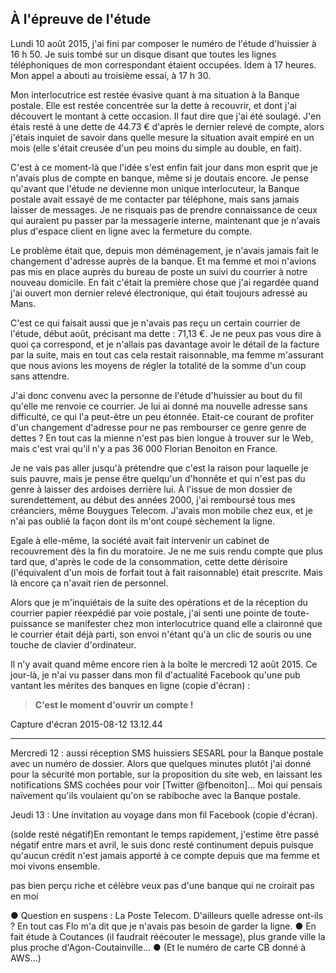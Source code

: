 ## À l'épreuve de l'étude

Lundi 10 août 2015, j'ai fini par composer le numéro de l'étude d'huissier à 16 h 50. Je suis tombé sur un disque disant que toutes les lignes téléphoniques de mon correspondant étaient occupées. Idem à 17 heures. Mon appel a abouti au troisième essai, à 17 h 30.

Mon interlocutrice est restée évasive quant à ma situation à la Banque postale. Elle est restée concentrée sur la dette à recouvrir, et dont j'ai découvert le montant à cette occasion. Il faut dire que j'ai été soulagé. J'en étais resté à une dette de 44.73 € d'après le dernier relevé de compte, alors j'étais inquiet de savoir dans quelle mesure la situation avait empiré en un mois (elle s'était creusée d'un peu moins du simple au double, en fait).

C'est à ce moment-là que l'idée s'est enfin fait jour dans mon esprit que je n'avais plus de compte en banque, même si je doutais encore. Je pense qu'avant que l'étude ne devienne mon unique interlocuteur, la Banque postale avait essayé de me contacter par téléphone, mais sans jamais laisser de messages. Je ne risquais pas de prendre connaissance de ceux qui auraient pu passer par la messagerie interne, maintenant que je n'avais plus d'espace client en ligne avec la fermeture du compte.

Le problème était que, depuis mon déménagement, je n'avais jamais fait le changement d'adresse auprès de la banque. Et ma femme et moi n'avions pas mis en place auprès du bureau de poste un suivi du courrier à notre nouveau domicile. En fait c'était la première chose que j'ai regardée quand j'ai ouvert mon dernier relevé électronique, qui était toujours adressé au Mans.

C'est ce qui faisait aussi que je n'avais pas reçu un certain courrier de l'étude, début août, précisant ma dette : 71,13 €. Je ne peux pas vous dire à quoi ça correspond, et je n'allais pas davantage avoir le détail de la facture par la suite, mais en tout cas cela restait raisonnable, ma femme m'assurant que nous avions les moyens de régler la totalité de la somme d'un coup sans attendre.

J'ai donc convenu avec la personne de l'étude d'huissier au bout du fil qu'elle me renvoie ce courrier. Je lui ai donné ma nouvelle adresse sans difficulté, ce qui l'a peut-être un peu étonnée. Etait-ce courant de profiter d'un changement d'adresse pour ne pas rembourser ce genre genre de dettes ? En tout cas la mienne n'est pas bien longue à trouver sur le Web, mais c'est vrai qu'il n'y a pas 36 000 Florian Benoiton en France.

Je ne vais pas aller jusqu'à prétendre que c'est la raison pour laquelle je suis pauvre, mais je pense être quelqu'un d'honnête et qui n'est pas du genre à laisser des ardoises derrière lui. À l'issue de mon dossier de surendettement, au début des années 2000, j'ai remboursé tous mes créanciers, même Bouygues Telecom. J'avais mon mobile chez eux, et je n'ai pas oublié la façon dont ils m'ont coupé sèchement la ligne.

Egale à elle-même, la société avait fait intervenir un cabinet de recouvrement dès la fin du moratoire. Je ne me suis rendu compte que plus tard que, d'après le code de la consommation, cette dette dérisoire (l'équivalent d'un mois de forfait tout à fait raisonnable) était prescrite. Mais là encore ça n'avait rien de personnel.

Alors que je m'inquiétais de la suite des opérations et de la réception du courrier papier réexpédié par voie postale, j'ai senti une pointe de toute-puissance se manifester chez mon interlocutrice quand elle a claironné que le courrier était déjà parti, son envoi n'étant qu'à un clic de souris ou une touche de clavier d'ordinateur.

Il n'y avait quand même encore rien à la boîte le mercredi 12 août 2015. Ce jour-là, je n'ai vu passer dans mon fil d'actualité Facebook qu'une pub vantant les mérites des banques en ligne (copie d'écran) :

> **C'est le moment d'ouvrir un compte !**

Capture d'écran 2015-08-12 13.12.44

***

Mercredi 12 : aussi réception SMS huissiers SESARL pour la Banque postale avec un numéro de dossier. Alors que quelques minutes plutôt j'ai donné pour la sécurité mon portable, sur la proposition du site web, en laissant les notifications SMS cochées pour voir [Twitter @fbenoiton]... Moi qui pensais naïvement qu'ils voulaient qu'on se rabiboche avec la Banque postale.

Jeudi 13 : Une invitation au voyage dans mon fil Facebook (copie d'écran).

(solde resté négatif)En remontant le temps rapidement, j'estime être passé négatif entre mars et avril, le suis donc resté continument depuis puisque qu'aucun crédit n'est jamais apporté à ce compte depuis que ma femme et moi vivons ensemble. 

pas bien perçu riche et célèbre
veux pas d'une banque qui ne croirait pas en moi

● Question en suspens : La Poste Telecom. D'ailleurs quelle adresse ont-ils ? En tout cas Flo m'a dit que je n'avais pas besoin de garder la ligne. ● En fait étude à Coutances (il faudrait réécouter le message), plus grande ville la plus proche d'Agon-Coutainville... ● (Et le numéro de carte CB donné à AWS...)

